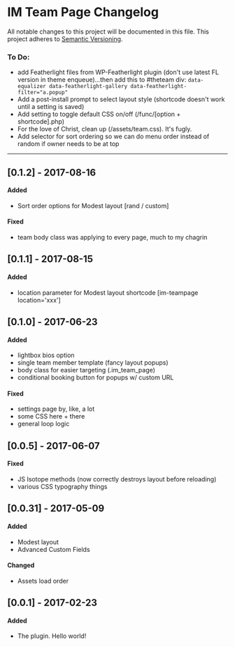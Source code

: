 # IM Team Page Changelog
All notable changes to this project will be documented in this file.
This project adheres to [Semantic Versioning](http://semver.org/).

### To Do:
- add Featherlight files from WP-Featherlight plugin (don't use latest FL version in theme enqueue)...then add this to #theteam div:
`data-equalizer data-featherlight-gallery data-featherlight-filter="a.popup"`
- Add a post-install prompt to select layout style (shortcode doesn't work until a setting is saved)
- Add setting to toggle default CSS on/off (/func/[option + shortcode].php)
- For the love of Christ, clean up (/assets/team.css). It's fugly.
- Add selector for sort ordering so we can do menu order instead of random if owner needs to be at top

_ _ _


## [0.1.2] - 2017-08-16
#### Added
- Sort order options for Modest layout [rand / custom]

#### Fixed
- team body class was applying to every page, much to my chagrin


## [0.1.1] - 2017-08-15
#### Added
- location parameter for Modest layout shortcode [im-teampage location='xxx']


## [0.1.0] - 2017-06-23
#### Added
- lightbox bios option
- single team member template (fancy layout popups)
- body class for easier targeting (.im_team_page)
- conditional booking button for popups w/ custom URL
#### Fixed
- settings page by, like, a lot
- some CSS here + there
- general loop logic


## [0.0.5] - 2017-06-07
#### Fixed
- JS Isotope methods (now correctly destroys layout before reloading)
- various CSS typography things


## [0.0.31] - 2017-05-09
#### Added
- Modest layout
- Advanced Custom Fields
#### Changed
- Assets load order


## [0.0.1] - 2017-02-23
#### Added
- The plugin. Hello world!

